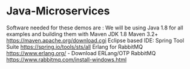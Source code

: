 # Java-Microservices

Software needed for these demos are :
We will be using Java 1.8 for all  examples and building them with  Maven
JDK 1.8
Maven 3.2+
https://maven.apache.org/download.cgi
Eclipse based IDE: Spring Tool Suite
https://spring.io/tools/sts/all
Erlang for RabbitMQ
https://www.erlang.org/       -  Download ERLang/OTP
RabbitMQ
https://www.rabbitmq.com/install-windows.html

